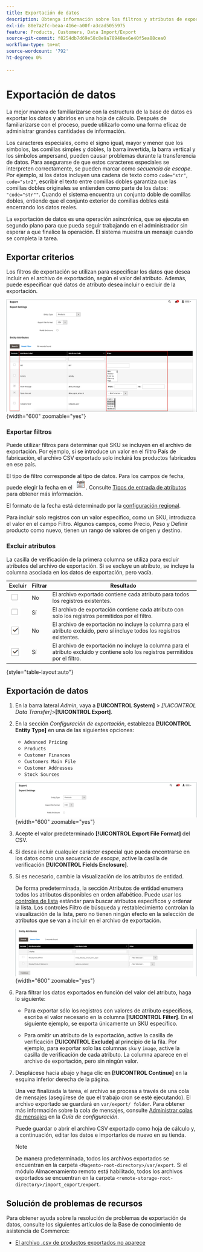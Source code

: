 ```yaml
---
title: Exportación de datos
description: Obtenga información sobre los filtros y atributos de exportación de datos y cómo exportar datos desde su tienda.
exl-id: 80e7a2fc-beaa-416e-a00f-a3cad5055975
feature: Products, Customers, Data Import/Export
source-git-commit: f8254db7d69e58c8e9a78948ee6e40f5ea88cea0
workflow-type: tm+mt
source-wordcount: '792'
ht-degree: 0%

---
```


# Exportación de datos

La mejor manera de familiarizarse con la estructura de la base de datos es exportar los datos y abrirlos en una hoja de cálculo. Después de familiarizarse con el proceso, puede utilizarlo como una forma eficaz de administrar grandes cantidades de información.

Los caracteres especiales, como el signo igual, mayor y menor que los símbolos, las comillas simples y dobles, la barra invertida, la barra vertical y los símbolos ampersand, pueden causar problemas durante la transferencia de datos. Para asegurarse de que estos caracteres especiales se interpreten correctamente, se pueden marcar como _secuencia de escape_. Por ejemplo, si los datos incluyen una cadena de texto como `code="str"`, `code="str2"`, escribir el texto entre comillas dobles garantiza que las comillas dobles originales se entienden como parte de los datos: `"code="str""`. Cuando el sistema encuentra un conjunto doble de comillas dobles, entiende que el conjunto exterior de comillas dobles está encerrando los datos reales.

La exportación de datos es una operación asincrónica, que se ejecuta en segundo plano para que pueda seguir trabajando en el administrador sin esperar a que finalice la operación. El sistema muestra un mensaje cuando se completa la tarea.

## Exportar criterios

Los filtros de exportación se utilizan para especificar los datos que desea incluir en el archivo de exportación, según el valor del atributo. Además, puede especificar qué datos de atributo desea incluir o excluir de la exportación.

![Criterios de exportación de datos](./assets/data-export-entity-attributes-exclude.png){width="600" zoomable="yes"}

### Exportar filtros

Puede utilizar filtros para determinar qué SKU se incluyen en el archivo de exportación. Por ejemplo, si se introduce un valor en el filtro País de fabricación, el archivo CSV exportado solo incluirá los productos fabricados en ese país.

El tipo de filtro corresponde al tipo de datos. Para los campos de fecha, puede elegir la fecha en el ![icono del calendario](../assets/icon-calendar.png). Consulte [Tipos de entrada de atributos](../catalog/attributes-input-types.md) para obtener más información.

El formato de la fecha está determinado por la [configuración regional](../getting-started/store-details.md#locale-options).

Para incluir solo registros con un valor específico, como un SKU, introduzca el valor en el campo Filtro. Algunos campos, como Precio, Peso y Definir producto como nuevo, tienen un rango de valores de origen y destino.

### Excluir atributos

La casilla de verificación de la primera columna se utiliza para excluir atributos del archivo de exportación. Si se excluye un atributo, se incluye la columna asociada en los datos de exportación, pero vacía.

| Excluir | Filtrar | Resultado |
|--- |--- |--- |
| ![Casilla de verificación borrada](../assets/checkbox-clear.png) | No | El archivo exportado contiene cada atributo para todos los registros existentes. |
| ![Casilla de verificación borrada](../assets/checkbox-clear.png) | Sí | El archivo de exportación contiene cada atributo con solo los registros permitidos por el filtro. |
| ![Casilla seleccionada](../assets/checkbox-selected.png) | No | El archivo de exportación no incluye la columna para el atributo excluido, pero sí incluye todos los registros existentes. |
| ![Casilla seleccionada](../assets/checkbox-selected.png) | Sí | El archivo de exportación no incluye la columna para el atributo excluido y contiene solo los registros permitidos por el filtro. |

{style="table-layout:auto"}

## Exportación de datos

1. En la barra lateral _Admin_, vaya a **[!UICONTROL System]** > _[!UICONTROL Data Transfer]_>**[!UICONTROL Export]**.

1. En la sección _Configuración de exportación_, establezca **[!UICONTROL Entity Type]** en una de las siguientes opciones:

   - `Advanced Pricing`
   - `Products`
   - `Customer Finances`
   - `Customers Main File`
   - `Customer Addresses`
   - `Stock Sources`

   ![Configuración de exportación de datos](./assets/data-export-settings.png){width="600" zoomable="yes"}

1. Acepte el valor predeterminado **[!UICONTROL Export File Format]** del CSV.

1. Si desea incluir cualquier carácter especial que pueda encontrarse en los datos como una _secuencia de escape_, active la casilla de verificación **[!UICONTROL Fields Enclosure]**.

1. Si es necesario, cambie la visualización de los atributos de entidad.

   De forma predeterminada, la sección Atributos de entidad enumera todos los atributos disponibles en orden alfabético. Puede usar los [controles de lista](../getting-started/admin-grid-controls.md) estándar para buscar atributos específicos y ordenar la lista. Los controles Filtro de búsqueda y restablecimiento controlan la visualización de la lista, pero no tienen ningún efecto en la selección de atributos que se van a incluir en el archivo de exportación.

   ![Atributos de entidad filtrados para la exportación de datos](./assets/data-export-filter-entity-attributes.png){width="600" zoomable="yes"}

1. Para filtrar los datos exportados en función del valor del atributo, haga lo siguiente:

   - Para exportar sólo los registros con valores de atributo específicos, escriba el valor necesario en la columna **[!UICONTROL Filter]**. En el siguiente ejemplo, se exporta únicamente un SKU específico.

   - Para omitir un atributo de la exportación, active la casilla de verificación **[!UICONTROL Exclude]** al principio de la fila. Por ejemplo, para exportar solo las columnas `sku` y `image`, active la casilla de verificación de cada atributo. La columna aparece en el archivo de exportación, pero sin ningún valor.

1. Desplácese hacia abajo y haga clic en **[!UICONTROL Continue]** en la esquina inferior derecha de la página.

   Una vez finalizada la tarea, el archivo se procesa a través de una cola de mensajes (asegúrese de que el trabajo cron se esté ejecutando). El archivo exportado se guardará en `var/export/ folder`. Para obtener más información sobre la cola de mensajes, consulte [Administrar colas de mensajes](https://experienceleague.adobe.com/docs/commerce-operations/configuration-guide/message-queues/manage-message-queues.html) en la _Guía de configuración_.

   Puede guardar o abrir el archivo CSV exportado como hoja de cálculo y, a continuación, editar los datos e importarlos de nuevo en su tienda.

   >[!NOTE]
   >
   >De manera predeterminada, todos los archivos exportados se encuentran en la carpeta `<Magento-root-directory>/var/export`. Si el módulo Almacenamiento remoto está habilitado, todos los archivos exportados se encuentran en la carpeta `<remote-storage-root-directory>/import_export/export`.

## Solución de problemas de recursos

Para obtener ayuda sobre la resolución de problemas de exportación de datos, consulte los siguientes artículos de la Base de conocimiento de asistencia de Commerce:

- [El archivo .csv de productos exportados no aparece](https://experienceleague.adobe.com/docs/commerce-knowledge-base/kb/troubleshooting/miscellaneous/exported-products-.csv-file-does-not-appear.html)
